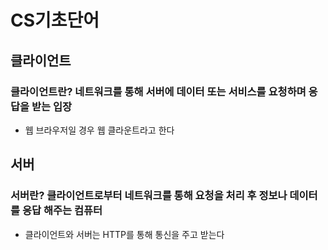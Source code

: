 # CS기초단어

## 클라이언트 
### 클라이언트란? 네트워크를 통해 서버에 데이터 또는 서비스를 요청하며 응답을 받는 입장
* 웹 브라우저일 경우 웹 클라운트라고 한다

## 서버
### 서버란? 클라이언트로부터 네트워크를 통해 요청을 처리 후 정보나 데이터를 응답 해주는 컴퓨터
* 클라이언트와 서버는 HTTP를 통해 통신을 주고 받는다
